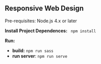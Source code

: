 Responsive Web Design
----------

Pre-requisites: Node.js 4.x or later

**Install Project Dependences:** ` npm install`

**Run:** 
  
-   **build:** `npm run sass`
-  **run server**: `npm run serve`